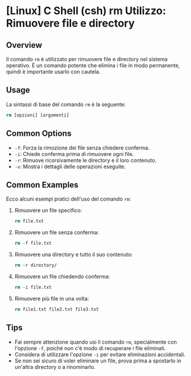 # [Linux] C Shell (csh) rm Utilizzo: Rimuovere file e directory

## Overview
Il comando `rm` è utilizzato per rimuovere file e directory nel sistema operativo. È un comando potente che elimina i file in modo permanente, quindi è importante usarlo con cautela.

## Usage
La sintassi di base del comando `rm` è la seguente:

```csh
rm [opzioni] [argomenti]
```

## Common Options
- `-f`: Forza la rimozione dei file senza chiedere conferma.
- `-i`: Chiede conferma prima di rimuovere ogni file.
- `-r`: Rimuove ricorsivamente le directory e il loro contenuto.
- `-v`: Mostra i dettagli delle operazioni eseguite.

## Common Examples
Ecco alcuni esempi pratici dell'uso del comando `rm`:

1. Rimuovere un file specifico:
   ```csh
   rm file.txt
   ```

2. Rimuovere un file senza conferma:
   ```csh
   rm -f file.txt
   ```

3. Rimuovere una directory e tutto il suo contenuto:
   ```csh
   rm -r directory/
   ```

4. Rimuovere un file chiedendo conferma:
   ```csh
   rm -i file.txt
   ```

5. Rimuovere più file in una volta:
   ```csh
   rm file1.txt file2.txt file3.txt
   ```

## Tips
- Fai sempre attenzione quando usi il comando `rm`, specialmente con l'opzione `-f`, poiché non c'è modo di recuperare i file eliminati.
- Considera di utilizzare l'opzione `-i` per evitare eliminazioni accidentali.
- Se non sei sicuro di voler eliminare un file, prova prima a spostarlo in un'altra directory o a rinominarlo.